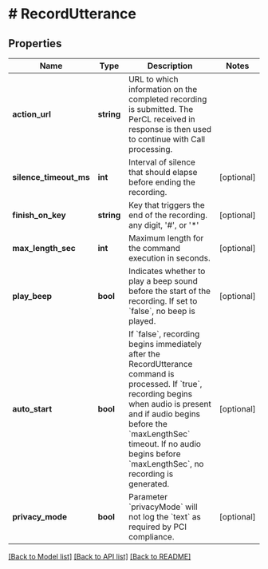 # # RecordUtterance

## Properties

Name | Type | Description | Notes
------------ | ------------- | ------------- | -------------
**action_url** | **string** | URL to which information on the completed recording is submitted. The PerCL received in response is then used to continue with Call processing. |
**silence_timeout_ms** | **int** | Interval of silence that should elapse before ending the recording. | [optional]
**finish_on_key** | **string** | Key that triggers the end of the recording. any digit, &#39;#&#39;, or &#39;*&#39; | [optional]
**max_length_sec** | **int** | Maximum length for the command execution in seconds. | [optional]
**play_beep** | **bool** | Indicates whether to play a beep sound before the start of the recording. If set to &#x60;false&#x60;, no beep is played. | [optional]
**auto_start** | **bool** | If &#x60;false&#x60;, recording begins immediately after the RecordUtterance command is processed. If &#x60;true&#x60;, recording begins when audio is present and if audio begins before the &#x60;maxLengthSec&#x60; timeout. If no audio begins before &#x60;maxLengthSec&#x60;, no recording is generated. | [optional]
**privacy_mode** | **bool** | Parameter &#x60;privacyMode&#x60; will not log the &#x60;text&#x60; as required by PCI compliance. | [optional]

[[Back to Model list]](../../README.md#models) [[Back to API list]](../../README.md#endpoints) [[Back to README]](../../README.md)
